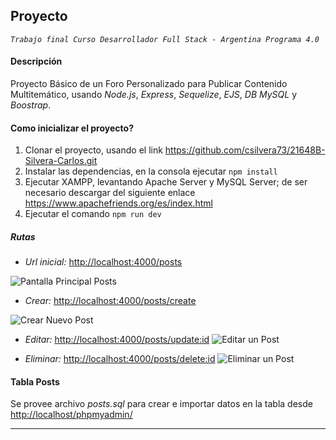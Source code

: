 ## Proyecto
*`Trabajo final Curso Desarrollador Full Stack - Argentina Programa 4.0`*

#### Descripción
Proyecto Básico de un Foro Personalizado para Publicar Contenido Multitemático, usando *Node.js*, *Express*, *Sequelize*, *EJS*, *DB MySQL* y *Boostrap*.

#### Como inicializar el proyecto?

1. Clonar el proyecto, usando el link <https://github.com/csilvera73/21648B-Silvera-Carlos.git>
2. Instalar las dependencias, en la consola ejecutar ``npm install``
3. Ejecutar XAMPP, levantando Apache Server y MySQL Server; de ser necesario descargar del siguiente enlace <https://www.apachefriends.org/es/index.html>
4. Ejecutar el comando ``npm run dev``

##### Rutas

+ *Url inicial:* <http://localhost:4000/posts>

![Pantalla Principal Posts](../21648B-Silvera-Carlos/public/img/PantallaPrincipal.png "Pantalla Principal")
+ *Crear:* <http://localhost:4000/posts/create>

![Crear Nuevo Post](../21648B-Silvera-Carlos/public/img/create.png "Crear nuevo Post")

+ *Editar:* <http://localhost:4000/posts/update:id>
![Editar un Post](../21648B-Silvera-Carlos/public/img/Actualizar.png "Editar un Post")

+ *Eliminar:* <http://localhost:4000/posts/delete:id>
![Eliminar un Post](../21648B-Silvera-Carlos/public/img/delete.png "Eliminar un Post")


#### Tabla Posts

Se provee archivo *posts.sql* para crear e importar datos en la tabla desde <http://localhost/phpmyadmin/>

---


